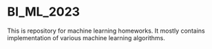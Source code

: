 # BI_ML_2023
This is repository for machine learning homeworks. It mostly contains implementation of various machine learning algorithms.
